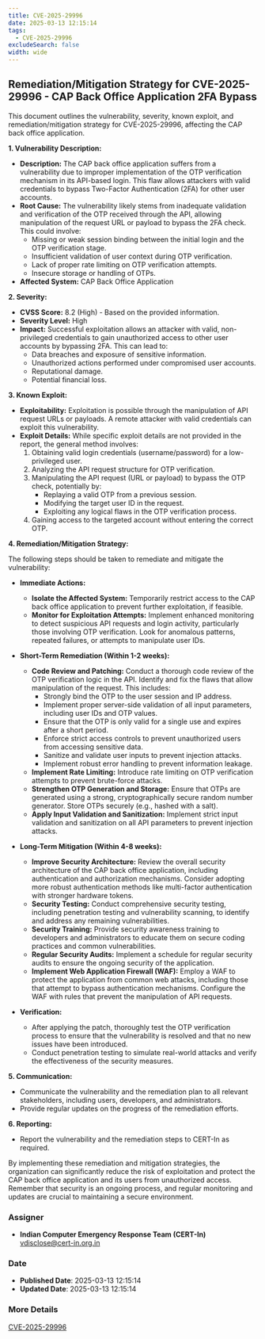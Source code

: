 ```yaml
---
title: CVE-2025-29996
date: 2025-03-13 12:15:14
tags:
  - CVE-2025-29996
excludeSearch: false
width: wide
---
```


## Remediation/Mitigation Strategy for CVE-2025-29996 - CAP Back Office Application 2FA Bypass

This document outlines the vulnerability, severity, known exploit, and remediation/mitigation strategy for CVE-2025-29996, affecting the CAP back office application.

**1. Vulnerability Description:**

*   **Description:** The CAP back office application suffers from a vulnerability due to improper implementation of the OTP verification mechanism in its API-based login. This flaw allows attackers with valid credentials to bypass Two-Factor Authentication (2FA) for other user accounts.
*   **Root Cause:** The vulnerability likely stems from inadequate validation and verification of the OTP received through the API, allowing manipulation of the request URL or payload to bypass the 2FA check.  This could involve:
    *   Missing or weak session binding between the initial login and the OTP verification stage.
    *   Insufficient validation of user context during OTP verification.
    *   Lack of proper rate limiting on OTP verification attempts.
    *   Insecure storage or handling of OTPs.
*   **Affected System:** CAP Back Office Application

**2. Severity:**

*   **CVSS Score:** 8.2 (High) - Based on the provided information.
*   **Severity Level:** High
*   **Impact:** Successful exploitation allows an attacker with valid, non-privileged credentials to gain unauthorized access to other user accounts by bypassing 2FA. This can lead to:
    *   Data breaches and exposure of sensitive information.
    *   Unauthorized actions performed under compromised user accounts.
    *   Reputational damage.
    *   Potential financial loss.

**3. Known Exploit:**

*   **Exploitability:** Exploitation is possible through the manipulation of API request URLs or payloads. A remote attacker with valid credentials can exploit this vulnerability.
*   **Exploit Details:** While specific exploit details are not provided in the report, the general method involves:
    1.  Obtaining valid login credentials (username/password) for a low-privileged user.
    2.  Analyzing the API request structure for OTP verification.
    3.  Manipulating the API request (URL or payload) to bypass the OTP check, potentially by:
        *   Replaying a valid OTP from a previous session.
        *   Modifying the target user ID in the request.
        *   Exploiting any logical flaws in the OTP verification process.
    4.  Gaining access to the targeted account without entering the correct OTP.

**4. Remediation/Mitigation Strategy:**

The following steps should be taken to remediate and mitigate the vulnerability:

*   **Immediate Actions:**
    *   **Isolate the Affected System:** Temporarily restrict access to the CAP back office application to prevent further exploitation, if feasible.
    *   **Monitor for Exploitation Attempts:** Implement enhanced monitoring to detect suspicious API requests and login activity, particularly those involving OTP verification.  Look for anomalous patterns, repeated failures, or attempts to manipulate user IDs.

*   **Short-Term Remediation (Within 1-2 weeks):**
    *   **Code Review and Patching:** Conduct a thorough code review of the OTP verification logic in the API. Identify and fix the flaws that allow manipulation of the request. This includes:
        *   Strongly bind the OTP to the user session and IP address.
        *   Implement proper server-side validation of all input parameters, including user IDs and OTP values.
        *   Ensure that the OTP is only valid for a single use and expires after a short period.
        *   Enforce strict access controls to prevent unauthorized users from accessing sensitive data.
        *   Sanitize and validate user inputs to prevent injection attacks.
        *   Implement robust error handling to prevent information leakage.
    *   **Implement Rate Limiting:** Introduce rate limiting on OTP verification attempts to prevent brute-force attacks.
    *   **Strengthen OTP Generation and Storage:** Ensure that OTPs are generated using a strong, cryptographically secure random number generator. Store OTPs securely (e.g., hashed with a salt).
    *   **Apply Input Validation and Sanitization:** Implement strict input validation and sanitization on all API parameters to prevent injection attacks.

*   **Long-Term Mitigation (Within 4-8 weeks):**
    *   **Improve Security Architecture:**  Review the overall security architecture of the CAP back office application, including authentication and authorization mechanisms.  Consider adopting more robust authentication methods like multi-factor authentication with stronger hardware tokens.
    *   **Security Testing:** Conduct comprehensive security testing, including penetration testing and vulnerability scanning, to identify and address any remaining vulnerabilities.
    *   **Security Training:** Provide security awareness training to developers and administrators to educate them on secure coding practices and common vulnerabilities.
    *   **Regular Security Audits:** Implement a schedule for regular security audits to ensure the ongoing security of the application.
    *   **Implement Web Application Firewall (WAF):** Employ a WAF to protect the application from common web attacks, including those that attempt to bypass authentication mechanisms. Configure the WAF with rules that prevent the manipulation of API requests.

*   **Verification:**
    *   After applying the patch, thoroughly test the OTP verification process to ensure that the vulnerability is resolved and that no new issues have been introduced.
    *   Conduct penetration testing to simulate real-world attacks and verify the effectiveness of the security measures.

**5. Communication:**

*   Communicate the vulnerability and the remediation plan to all relevant stakeholders, including users, developers, and administrators.
*   Provide regular updates on the progress of the remediation efforts.

**6. Reporting:**

*   Report the vulnerability and the remediation steps to CERT-In as required.

By implementing these remediation and mitigation strategies, the organization can significantly reduce the risk of exploitation and protect the CAP back office application and its users from unauthorized access. Remember that security is an ongoing process, and regular monitoring and updates are crucial to maintaining a secure environment.

### Assigner
- **Indian Computer Emergency Response Team (CERT-In)** <vdisclose@cert-in.org.in>

### Date
- **Published Date**: 2025-03-13 12:15:14
- **Updated Date**: 2025-03-13 12:15:14

### More Details
[CVE-2025-29996](https://www.cvedetails.com/cve/CVE-2025-29996)